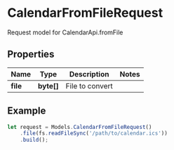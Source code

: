 # CalendarFromFileRequest

Request model for CalendarApi.fromFile

## Properties

Name | Type | Description | Notes
---- | ---- | ----------- | -----
**file** | **byte[]**| File to convert |

## Example
```typescript
let request = Models.CalendarFromFileRequest()
    .file(fs.readFileSync('/path/to/calendar.ics'))
    .build();
```
